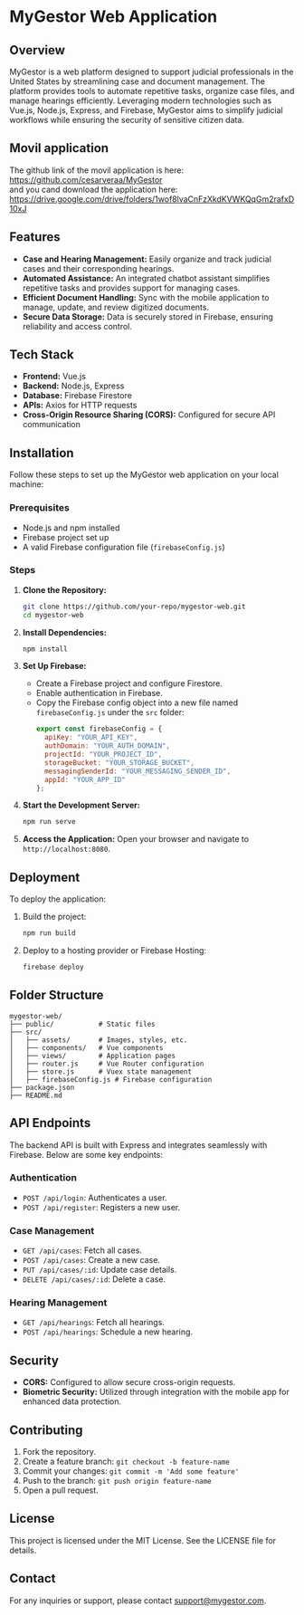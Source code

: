 # MyGestor Web Application

## Overview
MyGestor is a web platform designed to support judicial professionals in the United States by streamlining case and document management. The platform provides tools to automate repetitive tasks, organize case files, and manage hearings efficiently. Leveraging modern technologies such as Vue.js, Node.js, Express, and Firebase, MyGestor aims to simplify judicial workflows while ensuring the security of sensitive citizen data.

## Movil application 
The github link of the movil application is here: https://github.com/cesarveraa/MyGestor  
and you cand download the application here: https://drive.google.com/drive/folders/1wof8lvaCnFzXkdKVWKQqGm2rafxD10xJ


## Features
- **Case and Hearing Management:** Easily organize and track judicial cases and their corresponding hearings.
- **Automated Assistance:** An integrated chatbot assistant simplifies repetitive tasks and provides support for managing cases.
- **Efficient Document Handling:** Sync with the mobile application to manage, update, and review digitized documents.
- **Secure Data Storage:** Data is securely stored in Firebase, ensuring reliability and access control.

## Tech Stack
- **Frontend:** Vue.js
- **Backend:** Node.js, Express
- **Database:** Firebase Firestore
- **APIs:** Axios for HTTP requests
- **Cross-Origin Resource Sharing (CORS):** Configured for secure API communication

## Installation
Follow these steps to set up the MyGestor web application on your local machine:

### Prerequisites
- Node.js and npm installed
- Firebase project set up
- A valid Firebase configuration file (`firebaseConfig.js`)

### Steps
1. **Clone the Repository:**
   ```bash
   git clone https://github.com/your-repo/mygestor-web.git
   cd mygestor-web
   ```

2. **Install Dependencies:**
   ```bash
   npm install
   ```

3. **Set Up Firebase:**
   - Create a Firebase project and configure Firestore.
   - Enable authentication in Firebase.
   - Copy the Firebase config object into a new file named `firebaseConfig.js` under the `src` folder:
     ```javascript
     export const firebaseConfig = {
       apiKey: "YOUR_API_KEY",
       authDomain: "YOUR_AUTH_DOMAIN",
       projectId: "YOUR_PROJECT_ID",
       storageBucket: "YOUR_STORAGE_BUCKET",
       messagingSenderId: "YOUR_MESSAGING_SENDER_ID",
       appId: "YOUR_APP_ID"
     };
     ```

4. **Start the Development Server:**
   ```bash
   npm run serve
   ```

5. **Access the Application:**
   Open your browser and navigate to `http://localhost:8080`.

## Deployment
To deploy the application:

1. Build the project:
   ```bash
   npm run build
   ```

2. Deploy to a hosting provider or Firebase Hosting:
   ```bash
   firebase deploy
   ```

## Folder Structure
```
mygestor-web/
├── public/           # Static files
├── src/
│   ├── assets/       # Images, styles, etc.
│   ├── components/   # Vue components
│   ├── views/        # Application pages
│   ├── router.js     # Vue Router configuration
│   ├── store.js      # Vuex state management
│   ├── firebaseConfig.js # Firebase configuration
├── package.json
├── README.md
```

## API Endpoints
The backend API is built with Express and integrates seamlessly with Firebase. Below are some key endpoints:

### Authentication
- `POST /api/login`: Authenticates a user.
- `POST /api/register`: Registers a new user.

### Case Management
- `GET /api/cases`: Fetch all cases.
- `POST /api/cases`: Create a new case.
- `PUT /api/cases/:id`: Update case details.
- `DELETE /api/cases/:id`: Delete a case.

### Hearing Management
- `GET /api/hearings`: Fetch all hearings.
- `POST /api/hearings`: Schedule a new hearing.

## Security
- **CORS:** Configured to allow secure cross-origin requests.
- **Biometric Security:** Utilized through integration with the mobile app for enhanced data protection.

## Contributing
1. Fork the repository.
2. Create a feature branch: `git checkout -b feature-name`
3. Commit your changes: `git commit -m 'Add some feature'`
4. Push to the branch: `git push origin feature-name`
5. Open a pull request.

## License
This project is licensed under the MIT License. See the LICENSE file for details.

## Contact
For any inquiries or support, please contact [support@mygestor.com](mailto:support@mygestor.com).

